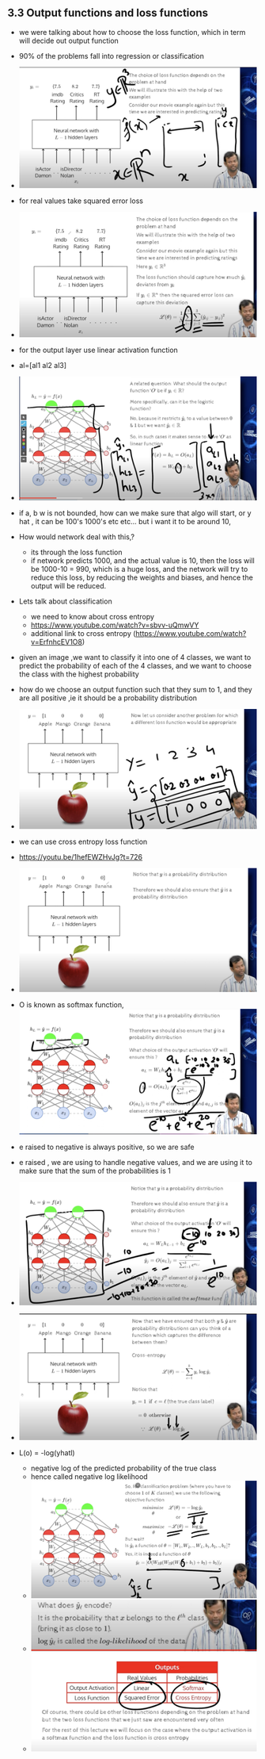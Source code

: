 ## 3.3 Output functions and loss functions

- we were talking about how to choose the loss function, which in term will decide out output function 
- 90% of the problems fall into regression or classification
- ![](2023-10-09-08-27-17.png)
- for real values take squared error loss
- ![](2023-10-09-08-28-45.png)
- for the output layer use linear activation function
- al=[al1 al2 al3]
- ![](2023-10-09-08-33-19.png)
- if a, b w is not bounded, how can we make sure that algo will start, or y hat , it can be 100's 1000's etc etc... but i want it to be around 10, 
- How would network deal with this,?
    - its through the loss function
    - if network predicts 1000, and the actual value is 10, then the loss will be 1000-10 = 990, which is a huge loss, and the network will try to reduce this loss, by reducing the weights and biases, and hence the output will be reduced.

- Lets talk about classification
    - we need to know about cross entropy
    - https://www.youtube.com/watch?v=sbvv-uQmwVY
    - additional link to cross entropy (https://www.youtube.com/watch?v=ErfnhcEV1O8)

- given an image ,we want to classify it into one of 4 classes, we want to predict the probability of each of the 4 classes, and we want to choose the class with the highest probability
- how do we choose an output function such that they sum to 1, and they are all positive ,ie it should be a probability distribution
- ![](2023-10-09-08-58-08.png)
- we can use cross entropy loss function
- https://youtu.be/1hefEWZHvJg?t=726
- ![](2023-10-09-08-59-01.png)
- O is known as softmax function, 
![](2023-10-09-09-01-02.png)
- e raised to negative is always positive, so we are safe
- e raised , we are using to handle negative values, and we are using it to make sure that the sum of the probabilities is 1
- ![](2023-10-09-09-06-55.png)
- ![](2023-10-09-09-11-08.png)
- L(o) = -log(yhatl)
    - negative log of the   predicted probability of the true class
    - hence called negative log likelihood
    - ![](2023-10-09-09-15-22.png)
    -   ![](2023-10-09-09-16-18.png)
    - ![](2023-10-09-09-17-49.png)